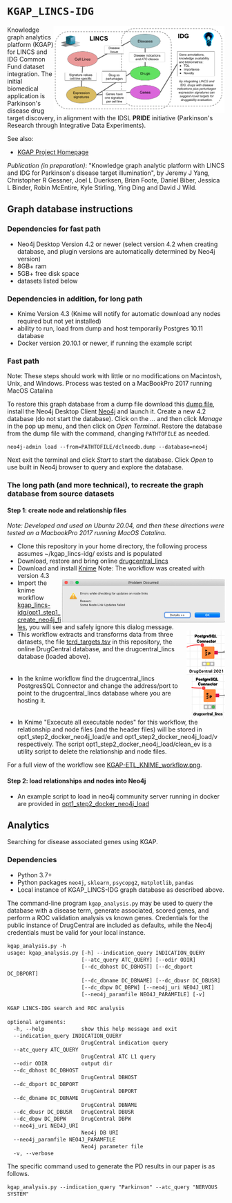# `KGAP_LINCS-IDG`

<img align="right" height="200" src="doc/images/LINCS-IDG_Integration.png">

Knowledge graph analytics platform (KGAP) for LINCS and IDG Common Fund dataset integration.
The initial biomedical application is Parkinson's disease drug target discovery, in alignment
with the IDSL __PRIDE__ initiative (Parkinson's Research through Integrative Data Experiments).

See also:

* [KGAP Project Homepage](http://cheminfov.informatics.indiana.edu/projects/kgap/)

_Publication  (in preparation)_: "Knowledge graph analytic platform with LINCS and IDG for Parkinson's disease target illumination", by Jeremy J Yang, Christopher R Gessner, Joel L Duerksen, Brian Foote, Daniel Biber, Jessica L Binder, Robin McEntire, Kyle Stirling, Ying Ding and David J Wild.

## Graph database instructions

### Dependencies for fast path
- Neo4j Desktop Version 4.2 or newer (select version 4.2 when creating database, and plugin versions are automatically determined by Neo4j version)
- 8GB+ ram
- 5GB+ free disk space
- datasets listed below

### Dependencies in addition, for long path
- Knime Version 4.3 (Knime will notify for automatic download any nodes required but not yet installed)
- ability to run, load from dump and host temporarily Postgres 10.11 database
- Docker version 20.10.1 or newer, if running the example script

### Fast path
Note: These steps should work with little or no modifications on Macintosh, Unix, and Windows. Process was tested on a MacBookPro 2017 running MacOS Catalina

To restore this graph database from a dump file download this [dump file](http://cheminfov.informatics.indiana.edu/projects/kgap/data/dclneodb.dump),
install the Neo4j Desktop Client [Neo4j](https://neo4j.com/) and launch it. Create a new 4.2 database (do not start the database).  Click on the *...* and then click *Manage* in the pop up menu, and then click on *Open Terminal*. Restore the database from the dump file with the command, changing `PATHTOFILE` as needed.

```
neo4j-admin load --from=PATHTOFILE/dclneodb.dump --database=neo4j
```

Next exit the terminal and click *Start* to start the database. Click *Open* to use built in Neo4j browser to query and explore the database.

### The long path (and more technical), to recreate the graph database from source datasets
#### Step 1: create node and relationship files

_Note: Developed and used on Ubuntu 20.04, and then these directions were tested on a MacbookPro 2017 running MacOS Catalina._

- Clone this repository in your home directory, the following process assumes ~/kgap_lincs-idg/ exists and is populated
- Download, restore and bring online [drugcentral_lincs](http://cheminfov.informatics.indiana.edu/projects/kgap/data/drugcentral_lincs.pgdump)
- Download and install [Knime](https://www.knime.com/) Note: The workflow was created with version 4.3
- <img align="right" height="100" src="doc/images/knime-workflow-load-message.png">Import the knime workflow [kgap_lincs-idg/opt1_step1_create_neo4j_files](opt1_step1_create_neo4j_input_files/drugcentral_lincs_etl2neo4jfiles.knwf), you will see and safely ignore this dialog message.<BR clear="right">
- <img align="right" src="doc/images/DrugCentral%202021.png">This workflow extracts and transforms data from three datasets, the file [tcrd_targets.tsv](opt1_step1_create_neo4j_input_files/tcrd_targets.tsv) in this repository, the online DrugCentral database, and the drugcentral_lincs database (loaded above).<br clear="right">
- <img align="right" src="doc/images/drugcentral_lincs-PostgresSQLConnctor.png">In the knime workflow find the drugcentral_lincs PostgresSQL Connector and change the address/port to point to the drugcentral_lincs database where you are hosting it.<br clear="right">
- In Knime "Excecute all executable nodes" for this workflow, the relationship and node files (and the header files) will be stored in opt1_step2_docker_neo4j_load/e and opt1_step2_docker_neo4j_load/v respectively.  The script opt1_step2_docker_neo4j_load/clean_ev is a utility script to delete the relationship and node files.

For a full view of the workflow see [KGAP-ETL_KNIME_workflow.png](doc/images/KGAP-ETL_KNIME_workflow.png).

#### Step 2: load relationships and nodes into Neo4j
  - An example script to load in neo4j community server running in docker are provided in [opt1_step2_docker_neo4j_load](opt1_step2_docker_neo4j_load)

## Analytics

Searching for disease associated genes using KGAP.

### Dependencies

- Python 3.7+
- Python packages `neo4j`, `sklearn`, `psycopg2`, `matplotlib`, `pandas`
- Local instance of KGAP_LINCS-IDG graph database as described above.

The command-line program `kgap_analysis.py` may be used to query the database with a disease term, generate associated, scored genes, and perform a ROC validation analysis vs known genes. Credentials
for the public instance of DrugCentral are included as defaults, while the Neo4j credentials
must be valid for your local instance.

```
kgap_analysis.py -h
usage: kgap_analysis.py [-h] --indication_query INDICATION_QUERY
                        [--atc_query ATC_QUERY] [--odir ODIR]
                        [--dc_dbhost DC_DBHOST] [--dc_dbport DC_DBPORT]
                        [--dc_dbname DC_DBNAME] [--dc_dbusr DC_DBUSR]
                        [--dc_dbpw DC_DBPW] [--neo4j_uri NEO4J_URI]
                        [--neo4j_paramfile NEO4J_PARAMFILE] [-v]

KGAP LINCS-IDG search and ROC analysis

optional arguments:
  -h, --help            show this help message and exit
  --indication_query INDICATION_QUERY
                        DrugCentral indication query
  --atc_query ATC_QUERY
                        DrugCentral ATC L1 query
  --odir ODIR           output dir
  --dc_dbhost DC_DBHOST
                        DrugCentral DBHOST
  --dc_dbport DC_DBPORT
                        DrugCentral DBPORT
  --dc_dbname DC_DBNAME
                        DrugCentral DBNAME
  --dc_dbusr DC_DBUSR   DrugCentral DBUSR
  --dc_dbpw DC_DBPW     DrugCentral DBPW
  --neo4j_uri NEO4J_URI
                        Neo4j DB URI
  --neo4j_paramfile NEO4J_PARAMFILE
                        Neo4j parameter file
  -v, --verbose
```

The specific command used to generate the PD results in our paper is as follows.

```
kgap_analysis.py --indication_query "Parkinson" --atc_query "NERVOUS SYSTEM"
```
